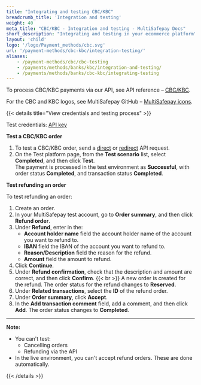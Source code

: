 ```yaml
---
title: "Integrating and testing CBC/KBC"
breadcrumb_title: 'Integration and testing'
weight: 40
meta_title: "CBC/KBC - Integration and testing - MultiSafepay Docs"
short_description: "Integrating and testing in your ecommerce platform"
layout: 'child'
logo: '/logo/Payment_methods/cbc.svg'
url: '/payment-methods/cbc-kbc/integration-testing/'
aliases:
    - /payment-methods/cbc/cbc-testing
    - /payments/methods/banks/kbc/integration-and-testing/
    - /payments/methods/banks/cbc-kbc/integrating-testing
---
```


To process CBC/KBC payments via our API, see API reference – [CBC/KBC](/api/#cbckbc).

For the CBC and KBC logos, see MultiSafepay GitHub – [MultiSafepay icons](https://github.com/MultiSafepay/MultiSafepay-icons).

{{< details title="View credentials and testing process" >}}

Test credentials: [API key](/account/site-id-api-key-secure-code/)

**Test a CBC/KBC order**

1. To test a CBC/KBC order, send a [direct](/api/#cbckbc---direct) or [redirect](/api/#cbckbc---redirect) API request.
2. On the Test platform page, from the **Test scenario** list, select **Completed**, and then click **Test**.  
  The payment is processed in the test environment as **Successful**, with order status **Completed**, and transaction status **Completed**.

**Test refunding an order**

To test refunding an order:

1. Create an order. 
2. In your MultiSafepay test account, go to **Order summary**, and then click **Refund order**.
3. Under **Refund**, enter in the:
    - **Account holder name** field the account holder name of the account you want to refund to. 
    - **IBAN** field the IBAN of the account you want to refund to.
    - **Reason/Description** field the reason for the refund. 
    - **Amount** field the amount to refund.
4. Click **Continue**.
5. Under **Refund confirmation**, check that the description and amount are correct, and then click **Confirm**.
  {{< br >}} A new order is created for the refund. The order status for the refund changes to **Reserved**.
6. Under **Related transactions**, select the **ID** of the refund order.
7. Under **Order summary**, click **Accept**.
8. In the **Add transaction comment** field, add a comment, and then click **Add**.
  The order status changes to **Completed**.

---

**Note:** 

- You can't test:
  - Cancelling orders
  - Refunding via the API
- In the live environment, you can't accept refund orders. These are done automatically.

{{< /details >}}